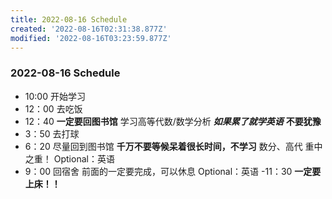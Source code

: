 ```yaml
---
title: 2022-08-16 Schedule
created: '2022-08-16T02:31:38.877Z'
modified: '2022-08-16T03:23:59.877Z'
---
```


### 2022-08-16 Schedule
- 10:00 开始学习
- 12：00 去吃饭
- 12：40 **一定要回图书馆**
学习高等代数/数学分析
***如果累了就学英语*** **不要犹豫**
- 3：50 去打球
- 6：20 尽量回到图书馆 
**千万不要等候呆着很长时间，不学习** 
数分、高代 重中之重！
Optional：英语
- 9：00 回宿舍 前面的一定要完成，可以休息
Optional：英语
-11：30 **一定要上床！！**
